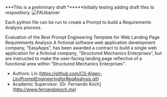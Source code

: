 ***This is a preliminary draft ******Initially testing adding draft files to respositiory.
![FAUbanner](https://github.com/user-attachments/assets/47044ff3-c075-401d-afbb-42aefd7a9609)

Each python file can be run to create a Prompt to build a Requirements Analysis process.
 
Evaluation of the Best Prompt Engineering Template for Web Landing Page Requirements Analysis
A fictional software web application development company, “EasyApps”, has been awarded a contract to build a single web application for a fictional company, “Structured Mechanics Enterprises”,  but are instructed to make the user-facing landing page reflective of a functional area within “Structured Mechanics Enterprises”.
* Authors: Lin (https://github.com/CS-AIgen-Lin/PromptEngineeringforReqAnalysis.git)
* Academic Supervisor: [Dr. Fernando Koch] (http://www.fernandokoch.me)

